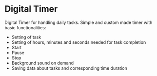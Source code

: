 # Digital Timer
Digital Timer for handling daily tasks.
Simple and custom made timer with basic functionalities:
<ul>
  <li>Setting of task</li>
  <li>Setting of hours, minutes and seconds needed for task completion</li>
  <li>Start</li>
  <li>Pause</li>
  <li>Stop</li>
  <li>Background sound on demand</li>
  <li>Saving data about tasks and corresponding time duration</li>
</ul>

